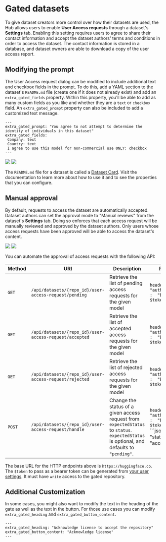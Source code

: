 # Gated datasets

To give dataset creators more control over how their datasets are used, the Hub allows users to enable **User Access requests** through a dataset's **Settings** tab.
Enabling this setting requires users to agree to share their contact information and accept the dataset authors' terms and conditions in order to access the dataset.
The contact information is stored in a database, and dataset owners are able to download a copy of the user access report.

## Modifying the prompt 

The User Access request dialog can be modified to include additional text and checkbox fields in the prompt. To do this, add a YAML section to the dataset's `README.md` file (create one if it does not already exist) and add an `extra_gated_fields` property. Within this property, you'll be able to add as many custom fields as you like and whether they are a `text` or `checkbox` field. An `extra_gated_prompt` property can also be included to add a customized text message.

```
---
extra_gated_prompt: "You agree to not attempt to determine the identity of individuals in this dataset"
extra_gated_fields:
 Company: text
 Country: text
 I agree to use this model for non-commercial use ONLY: checkbox
---
```

<div class="flex justify-center">
<img class="block dark:hidden" src="https://huggingface.co/datasets/huggingface/documentation-images/resolve/main/hub/datasets-gated.png"/>
<img class="hidden dark:block" src="https://huggingface.co/datasets/huggingface/documentation-images/resolve/main/hub/datasets-gated-dark.png"/>
</div>

The `README.md` file for a dataset is called a [Dataset Card](./datasets-cards). Visit the documentation to learn more about how to use it and to see the properties that you can configure.

## Manual approval

By default, requests to access the dataset are automatically accepted.
Dataset authors can set the approval mode to "Manual reviews" from the dataset's **Settings** tab.
Doing so enforces that each access request will be manually reviewed and approved by the dataset authors.
Only users whose access requests have been approved will be able to access the dataset's content.


<div class="flex justify-center">
<img class="block dark:hidden" src="https://huggingface.co/datasets/huggingface/documentation-images/resolve/main/hub/datasets-gated-manual-approval.png"/>
<img class="hidden dark:block" src="https://huggingface.co/datasets/huggingface/documentation-images/resolve/main/hub/datasets-gated-manual-approval-dark.png"/>
</div>

You can automate the approval of access requests with the following API:

| Method | URI | Description | Payload |
| ------ | --- | ----------- | -------  |
| `GET` | `/api/datasets/{repo_id}/user-access-request/pending` | Retrieve the list of pending access requests for the given model | ```headers = { "authorization" :  "Bearer $token" }``` |
| `GET` | `/api/datasets/{repo_id}/user-access-request/accepted` | Retrieve the list of accepted access requests for the given model | ```headers = { "authorization" :  "Bearer $token" }``` |
| `GET` | `/api/datasets/{repo_id}/user-access-request/rejected` | Retrieve the list of rejected access requests for the given model | ```headers = { "authorization" :  "Bearer $token" }``` |
| `POST` | `/api/datasets/{repo_id}/user-access-request/handle` | Change the status of a given access request from `expectedStatus` to `status`. `expectedStatus` is optional, and defaults to `"pending"`. | ```headers = { "authorization" :  "Bearer $token" }``` ```json = { "status": "accepted" | "rejected" | "pending", "userId": "abcdef1234", "expectedStatus": "pending" | "accepted" | "rejected" } ``` |

The base URL for the HTTP endpoints above is `https://huggingface.co`. The `$token` to pass as a bearer token can be generated from [your user settings](https://huggingface.co/settings/tokens). It must have `write` access to the gated repository.

## Additional Customization

In some cases, you might also want to modify the text in the heading of the gate as well as the text in the button. For those use cases you can modify `extra_gated_heading` and `extra_gated_button_content`.

```
---
extra_gated_heading: "Acknowledge license to accept the repository"
extra_gated_button_content: "Acknowledge license"
---
```